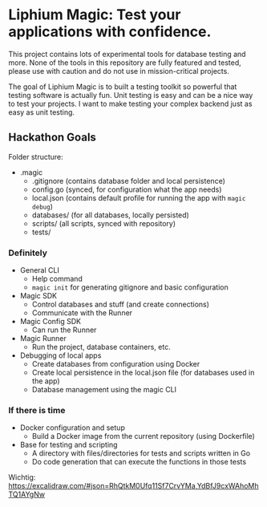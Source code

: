 # Liphium Magic: Test your applications with confidence.

This project contains lots of experimental tools for database testing and more. None of the tools in this repository are fully featured and tested, please use with caution and do not use in mission-critical projects.

The goal of Liphium Magic is to built a testing toolkit so powerful that testing software is actually fun. Unit testing is easy and can be a nice way to test your projects. I want to make testing your complex backend just as easy as unit testing.

## Hackathon Goals

Folder structure:
- .magic
    - .gitignore (contains database folder and local persistence)
    - config.go (synced, for configuration what the app needs)
    - local.json (contains default profile for running the app with ``magic debug``)
    - databases/ (for all databases, locally persisted)
    - scripts/ (all scripts, synced with repository)
    - tests/

### Definitely

- General CLI
    - Help command
    - ``magic init`` for generating gitignore and basic configuration
- Magic SDK
    - Control databases and stuff (and create connections)
    - Communicate with the Runner
- Magic Config SDK
    - Can run the Runner
- Magic Runner
    - Run the project, database containers, etc.
- Debugging of local apps
    - Create databases from configuration using Docker
    - Create local persistence in the local.json file (for databases used in the app)
    - Database management using the magic CLI

### If there is time

- Docker configuration and setup
    - Build a Docker image from the current repository (using Dockerfile)
- Base for testing and scripting
    - A directory with files/directories for tests and scripts written in Go
    - Do code generation that can execute the functions in those tests


Wichtig: https://excalidraw.com/#json=RhQtkM0Ufq11Sf7CrvYMa,YdBfJ9cxWAhoMhTQ1AYgNw